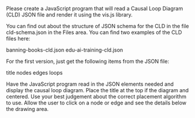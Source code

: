 Please create a JavaScript program that will read a Causal Loop Diagram (CLD) JSON file and render it using the vis.js library.

You can find out about the structure of  JSON schema for the CLD in the file cld-schema.json in the Files area.  You can find two examples of the CLD files here:

banning-books-cld.json
edu-ai-training-cld.json

For the first version, just get the following items from the JSON file:

title
nodes
edges
loops

Have the JavaScript program read in the JSON elements needed and display the causal loop diagram.  Place the title at the top if the diagram and centered.  Use your best judgement about the correct placement algorithm to use.  Allow the user to click on a node or edge and see the details below the drawing area.